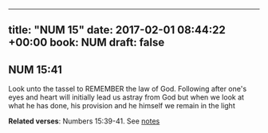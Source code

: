 
---
title: "NUM 15"
date: 2017-02-01 08:44:22 +00:00
book: NUM
draft: false
---

## NUM 15:41

Look unto the tassel to REMEMBER the law of God. Following after one's eyes and heart will initially lead us astray from God but when we look at what he has done, his provision and he himself we remain in the light

**Related verses**: Numbers 15:39-41. See [notes](https://my.bible.com/notes/2560896589556867563)

